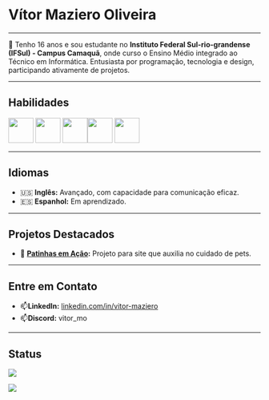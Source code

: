 #  Vítor Maziero Oliveira
---

📕 Tenho 16 anos e sou estudante no **Instituto Federal Sul-rio-grandense (IFSul) - Campus Camaquã**, onde curso o Ensino Médio integrado ao Técnico em Informática. Entusiasta por programação, tecnologia e design, participando ativamente de projetos.

---

## Habilidades

<img src="https://cdn.jsdelivr.net/gh/devicons/devicon@latest/icons/python/python-original.svg" width="50" height="50"/> <img src="https://cdn.jsdelivr.net/gh/devicons/devicon@latest/icons/arduino/arduino-original.svg" width="50" height="50"/> <img src="https://cdn.jsdelivr.net/gh/devicons/devicon@latest/icons/c/c-original.svg" width="50" height="50"/><img src="https://cdn.jsdelivr.net/gh/devicons/devicon@latest/icons/javascript/javascript-original.svg" width="50" height="50"/>  <img src="https://cdn.jsdelivr.net/gh/devicons/devicon@latest/icons/html5/html5-original.svg" width="50" height="50"/> 

---

## Idiomas

- 🇺🇸 **Inglês:** Avançado, com capacidade para comunicação eficaz.
- 🇪🇸 **Espanhol:** Em aprendizado.

---

## Projetos Destacados

- 🦴 **[Patinhas em Ação](https://github.com/vitor-m-o/patinhasemacao.github.io):** Projeto para site que auxilia no cuidado de pets.
<!--- - 🤖 **[Robótica](https://github.com/vitor-m-o/robotica):** Outro projeto marcante relacionado ao Graxaim Bots.-->
---

## Entre em Contato

- 📫**LinkedIn:** [linkedin.com/in/vitor-maziero](https://www.linkedin.com/in/v%C3%ADtor-maziero-oliveira-58767032a/)
- 📫**Discord:** vitor_mo

---

## Status

![](https://github-readme-stats.vercel.app/api/top-langs/?username=MAJigsaw77&layout=compact&theme=dark)

![](https://github-readme-streak-stats.herokuapp.com/?user=MAJigsaw77&theme=dark)
